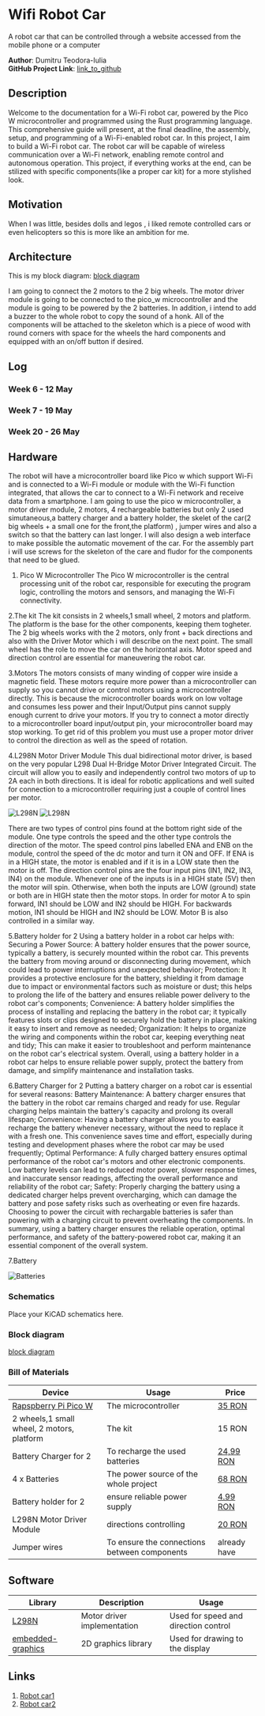 # Wifi Robot Car

A robot car that can be controlled through a website accessed from the mobile phone or a computer



**Author**: Dumitru Teodora-Iulia \
**GitHub Project Link**: [link_to_github](https://github.com/UPB-FILS-MA/project-Teodora1807.git)



## Description


Welcome to the documentation for a Wi-Fi robot car, powered by the Pico W microcontroller and programmed using the Rust programming language. This comprehensive guide will present, at the final deadline, the assembly, setup, and programming of a Wi-Fi-enabled robot car. In this project, I aim to build a Wi-Fi robot car. The robot car will be capable of wireless communication over a Wi-Fi network, enabling remote control and autonomous operation. This project, if everything works at the end, can be stilized with specific components(like a proper car kit) for a more stylished look.

## Motivation

When I was little, besides dolls and legos , i liked remote controlled cars or even helicopters so this is more like an ambition for me.

## Architecture 

This is my block diagram:
[block diagram](image.png)

I am going to connect the 2 motors to the 2 big wheels.
The motor driver module is going to be connected to the pico_w microcontroller and the module is going to be powered by the 2 batteries.
In addition, i intend to add a buzzer to the whole robot to copy the sound of a honk.
All of the components will be attached to the skeleton which is a piece of wood with round corners with space for the wheels the hard components and equipped with an on/off button if desired.


## Log

<!-- write every week your progress here -->

### Week 6 - 12 May

### Week 7 - 19 May

### Week 20 - 26 May

## Hardware

The robot will have a microcontroller board like Pico w which support Wi-Fi and is connected to a Wi-Fi module or module with the Wi-Fi function integrated, that allows the car to connect to a Wi-Fi network and receive data from a smartphone. I am going to use the pico w microcontroller, a motor driver module, 2 motors, 4 rechargeable batteries but only 2 used simutaneous,a battery charger and a battery holder, the skelet of the car(2 big wheels + a small one for the front,the platform) , jumper wires and also a switch so that the battery can last longer. I will also design a web interface to make possible the automatic movement of the car. For the assembly part i will use screws for the skeleton of the care and fludor for the components that need to be glued.

1. Pico W Microcontroller
The Pico W microcontroller is the central processing unit of the robot car, responsible for executing the program logic, controlling the motors and sensors, and managing the Wi-Fi connectivity.

2.The kit
The kit consists in 2 wheels,1 small wheel, 2 motors and platform. The platform is the base for the other components, keeping them togheter. The 2 big wheels works with the 2 motors, only front + back directions and also with the Driver Motor which i will describe on the next point. The small wheel has the role to move the car on the horizontal axis. Motor speed and direction control are essential for maneuvering the robot car.

3.Motors
The motors consists of many winding of copper wire inside a magnetic field. These motors require more power than a microcontroller can supply so you cannot drive or control motors using a microcontroller directly. This is because the microcontroller boards work on low voltage and consumes less power and their Input/Output pins cannot supply enough current to drive your motors. If you try to connect a motor directly to a microcontroller board input/output pin, your microcontroller board may stop working. To get rid of this problem you must use a proper motor driver to control the direction as well as the speed of rotation.

4.L298N Motor Driver Module
This dual bidirectional motor driver, is based on the very popular L298 Dual H-Bridge Motor Driver Integrated Circuit. The circuit will allow you to easily and independently control two motors of up to 2A each in both directions. It is ideal for robotic applications and well suited for connection to a microcontroller requiring just a couple of control lines per motor.

![L298N](image-1.png)
![L298N](image-2.png)

There are two types of control pins found at the bottom right side of the module. One type controls the speed and the other type controls the direction of the motor.
The speed control pins labelled ENA and ENB on the module, control the speed of the dc motor and turn it ON and OFF. If ENA is in a HIGH state, the motor is enabled and if it is in a LOW state then the motor is off.
The direction control pins are the four input pins (IN1, IN2, IN3, IN4) on the module. Whenever one of the inputs is in a HIGH state (5V) then the motor will spin. Otherwise, when both the inputs are LOW (ground) state or both are in HIGH state then the motor stops. In order for motor A to spin forward, IN1 should be LOW and IN2 should be HIGH. For backwards motion, IN1 should be HIGH and IN2 should be LOW. Motor B is also controlled in a similar way.

5.Battery holder for 2
Using a battery holder in a robot car helps with: Securing a Power Source: A battery holder ensures that the power source, typically a battery, is securely mounted within the robot car. This prevents the battery from moving around or disconnecting during movement, which could lead to power interruptions and unexpected behavior; Protection: It provides a protective enclosure for the battery, shielding it from damage due to impact or environmental factors such as moisture or dust; this helps to prolong the life of the battery and ensures reliable power delivery to the robot car's components; Convenience: A battery holder simplifies the process of installing and replacing the battery in the robot car; it typically features slots or clips designed to securely hold the battery in place, making it easy to insert and remove as needed; Organization: It helps to organize the wiring and components within the robot car, keeping everything neat and tidy; This can make it easier to troubleshoot and perform maintenance on the robot car's electrical system. Overall, using a battery holder in a robot car helps to ensure reliable power supply, protect the battery from damage, and simplify maintenance and installation tasks.

6.Battery Charger for 2
Putting a battery charger on a robot car is essential for several reasons: Battery Maintenance: A battery charger ensures that the battery in the robot car remains charged and ready for use. Regular charging helps maintain the battery's capacity and prolong its overall lifespan; Convenience: Having a battery charger allows you to easily recharge the battery whenever necessary, without the need to replace it with a fresh one. This convenience saves time and effort, especially during testing and development phases where the robot car may be used frequently; Optimal Performance: A fully charged battery ensures optimal performance of the robot car's motors and other electronic components. Low battery levels can lead to reduced motor power, slower response times, and inaccurate sensor readings, affecting the overall performance and reliability of the robot car; Safety: Properly charging the battery using a dedicated charger helps prevent overcharging, which can damage the battery and pose safety risks such as overheating or even fire hazards. Choosing to power the circuit with rechargable batteries is safer than powering with a charging circuit to prevent overheating the components. In summary, using a battery charger ensures the reliable operation, optimal performance, and safety of the battery-powered robot car, making it an essential component of the overall system.

7.Battery

![Batteries](SS-AM.png)


### Schematics

Place your KiCAD schematics here.

### Block diagram

[block diagram](image.png)

### Bill of Materials

<!-- Fill out this table with all the hardware components that you might need.

The format is 
```
| [Device](link://to/device) | This is used ... | [price](link://to/store) |

```

-->

| Device | Usage | Price |
|--------|--------|-------|
| [Rapspberry Pi Pico W](https://www.raspberrypi.com/documentation/microcontrollers/raspberry-pi-pico.html) | The microcontroller | [35 RON](https://www.optimusdigital.ro/en/raspberry-pi-boards/12394-raspberry-pi-pico-w.html) |
| 2 wheels,1 small wheel, 2 motors, platform  | The kit | 15 RON |
| Battery Charger for 2 | To recharge the used batteries | [24,99 RON](https://www.optimusdigital.ro/ro/incarcatoare-de-baterii/11021-incarcator-1865026650-dublu-cu-cablu-usb-pentru-baterii-cu-litiu-ion.html) |
| 4 x Batteries | The power source of the whole project | [68 RON](https://www.dedeman.ro/ro/acumulator-li-ion-well-18650-3-7v-2200-mah/p/1050265) |
| Battery holder for 2 | ensure reliable power supply | [4.99 RON](https://www.optimusdigital.ro/ro/suporturi-de-baterii/941-suport-de-baterii-2-x-18650.html) 
| L298N Motor Driver Module |  directions controlling  | [20 RON](https://www.optimusdigital.ro/ro/drivere-de-motoare-cu-perii/145-driver-de-motoare-dual-l298n.html)|
| Jumper wires| To ensure the connections between components | already have |



## Software

| Library | Description | Usage |
|---------|-------------|-------|
| [L298N](https://docs.rs/l298n/latest/l298n/struct.L298N.html) | Motor driver implementation | Used for speed and direction control |
| [embedded-graphics](https://github.com/embedded-graphics/embedded-graphics) | 2D graphics library | Used for drawing to the display |

## Links

<!-- Add a few links that inspired you and that you think you will use for your project -->

1. [Robot car1](https://www.instructables.com/Wifi-Controlled-Robot-Using-Raspberry-Pi/)
2. [Robot car2](https://diyprojectslab.com/raspberry-pi-pico-w-remote-controlled-car/)
